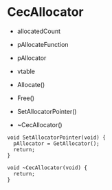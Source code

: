 # CecAllocator

- allocatedCount
- pAllocateFunction
- pAllocator
- vtable

- Allocate()
- Free()
- SetAllocatorPointer()
- ~CecAllocator()

```
void SetAllocatorPointer(void) {
  pAllocator = GetAllocator();
  return;
}

void ~CecAllocator(void) {
  return;
}
```